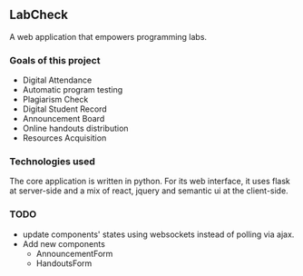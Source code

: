 
## LabCheck

A web application that empowers programming labs.


### Goals of this project

* Digital Attendance
* Automatic program testing
* Plagiarism Check
* Digital Student Record
* Announcement Board
* Online handouts distribution 
* Resources Acquisition

### Technologies used
The core application is written in python. For its web interface, it uses flask at server-side
and a mix of react, jquery and semantic ui at the client-side.


### TODO
* update components' states using websockets instead of polling via ajax.
* Add new components
    * AnnouncementForm
    * HandoutsForm
